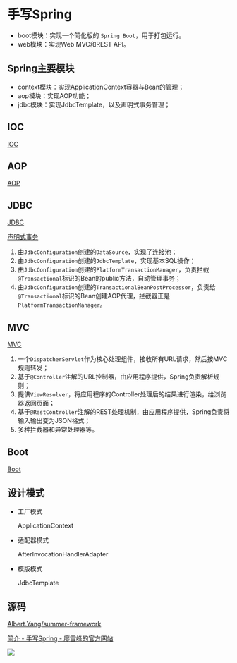 # 手写Spring

- boot模块：实现一个简化版的 `Spring Boot`，用于打包运行。
- web模块：实现Web MVC和REST API。

## Spring主要模块

- context模块：实现ApplicationContext容器与Bean的管理；
- aop模块：实现AOP功能；
- jdbc模块：实现JdbcTemplate，以及声明式事务管理；

## IOC

[IOC](IOC.md)

## AOP

[AOP](AOP.md)

## JDBC

[JDBC](JDBC.md)

[声明式事务](声明式事务.md)

1. 由`JdbcConfiguration`创建的`DataSource`，实现了连接池；
2. 由`JdbcConfiguration`创建的`JdbcTemplate`，实现基本SQL操作；
3. 由`JdbcConfiguration`创建的`PlatformTransactionManager`，负责拦截`@Transactional`标识的Bean的public方法，自动管理事务；
4. 由`JdbcConfiguration`创建的`TransactionalBeanPostProcessor`，负责给`@Transactional`标识的Bean创建AOP代理，拦截器正是`PlatformTransactionManager`。

## MVC

[MVC](MVC.md)

1. 一个`DispatcherServlet`作为核心处理组件，接收所有URL请求，然后按MVC规则转发；
2. 基于`@Controller`注解的URL控制器，由应用程序提供，Spring负责解析规则；
3. 提供`ViewResolver`，将应用程序的Controller处理后的结果进行渲染，给浏览器返回页面；
4. 基于`@RestController`注解的REST处理机制，由应用程序提供，Spring负责将输入输出变为JSON格式；
5. 多种拦截器和异常处理器等。

## Boot

[Boot](Boot.md)

## 设计模式

- 工厂模式
    
    ApplicationContext
    
- 适配器模式
    
    AfterInvocationHandlerAdapter
    
- 模版模式
    
    JdbcTemplate
    

## 源码

[Albert.Yang/summer-framework](https://gitee.com/zztiyjw/summer-framework)

[简介 - 手写Spring - 廖雪峰的官方网站](https://liaoxuefeng.com/books/summerframework/introduction/index.html)

![](Spring0c673815-8e8c-4dca-ab06-1de85f1373cc%E6%89%8B%E5%86%99Spring23fc0f0a-d000-42b6-9681-5aa128214394image.png)